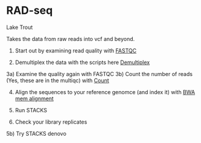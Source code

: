 # RAD-seq
Lake Trout

Takes the data from raw reads into vcf and beyond.


1) Start out by examining read quality with [FASTQC](https://github.com/Asrix/RAD-seq/blob/main/FASTQC)

2) Demultiplex the data with the scripts here [Demultiplex](https://github.com/Asrix/RAD-seq/blob/main/Demultiplex)

3a) Examine the quality again with FASTQC
3b) Count the number of reads (Yes, these are in the multiqc) with [Count](https://github.com/Asrix/RAD-seq/blob/main/Count)

4) Align the sequences to your reference genomce (and index it) with [BWA mem alignment](https://github.com/Asrix/RAD-seq/blob/main/BWA%20mem%20alignment)

5) Run STACKS

6) Check your library replicates

5b) Try STACKS denovo
